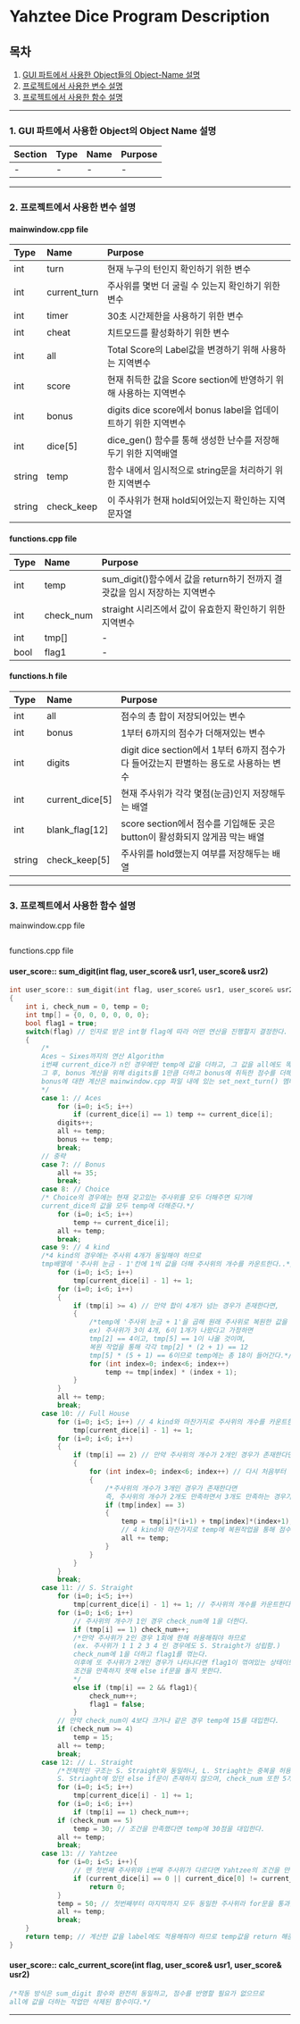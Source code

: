 # Yahztee Dice Program Description

## 목차
1. [GUI 파트에서 사용한 Object들의 Object-Name 설명](#1-gui-파트에서-사용한-object의-object-name-설명)
2. [프로젝트에서 사용한 변수 설명](#2-프로젝트에서-사용한-변수-설명)
3. [프로젝트에서 사용한 함수 설명](#3-프로젝트에서-사용한-함수-설명)
---
### 1. GUI 파트에서 사용한 Object의 Object Name 설명
| Section | Type | Name | Purpose |
|:---|:---|:---|:---|
| - | - | - | - |
---
### 2. 프로젝트에서 사용한 변수 설명
#### mainwindow.cpp file
| Type | Name | Purpose |
|:---|:---|:---|
| int | turn | 현재 누구의 턴인지 확인하기 위한 변수 |
| int | current_turn | 주사위를 몇번 더 굴릴 수 있는지 확인하기 위한 변수 |
| int | timer | 30초 시간제한을 사용하기 위한 변수 |
| int | cheat | 치트모드를 활성화하기 위한 변수 |
| int | all | Total Score의 Label값을 변경하기 위해 사용하는 지역변수 |
| int | score | 현재 취득한 값을 Score section에 반영하기 위해 사용하는 지역변수 |
| int | bonus | digits dice score에서 bonus label을 업데이트하기 위한 지역변수 |
| int | dice[5] | dice_gen() 함수를 통해 생성한 난수를 저장해두기 위한 지역배열 |
| string | temp | 함수 내에서 임시적으로 string문을 처리하기 위한 지역변수 |
| string | check_keep | 이 주사위가 현재 hold되어있는지 확인하는 지역 문자열 |
#### functions.cpp file
| Type | Name | Purpose |
|:---|:---|:---|
| int | temp | sum_digit()함수에서 값을 return하기 전까지 결괏값을 임시 저장하는 지역변수 |
| int | check_num | straight 시리즈에서 값이 유효한지 확인하기 위한 지역변수 |
| int | tmp[] | - |
| bool | flag1 | - |
#### functions.h file
| Type | Name | Purpose |
|:---|:---|:---|
| int | all | 점수의 총 합이 저장되어있는 변수 |
| int | bonus | 1부터 6까지의 점수가 더해져있는 변수 |
| int | digits | digit dice section에서 1부터 6까지 점수가 다 들어갔는지 판별하는 용도로 사용하는 변수 |
| int | current_dice[5] | 현재 주사위가 각각 몇점(눈금)인지 저장해두는 배열 |
| int | blank_flag[12] | score section에서 점수를 기입해둔 곳은 button이 활성화되지 않게끔 막는 배열 |
| string | check_keep[5] | 주사위를 hold했는지 여부를 저장해두는 배열 |
---
### 3. 프로젝트에서 사용한 함수 설명
mainwindow.cpp file
```c++
``` 
functions.cpp file
#### user_score:: sum_digit(int flag, user_score& usr1, user_score& usr2)
```c++
int user_score:: sum_digit(int flag, user_score& usr1, user_score& usr2)
{
    int i, check_num = 0, temp = 0;
    int tmp[] = {0, 0, 0, 0, 0, 0};
    bool flag1 = true;
    switch(flag) // 인자로 받은 int형 flag에 따라 어떤 연산을 진행할지 결정한다.
    {
        /*
        Aces ~ Sixes까지의 연산 Algorithm
        i번째 current_dice가 n인 경우에만 temp에 값을 더하고, 그 값을 all에도 똑같이 더해준다.
        그 후, bonus 계산을 위해 digits를 1만큼 더하고 bonus에 취득한 점수를 더해준다.
        bonus에 대한 계산은 mainwindow.cpp 파일 내에 있는 set_next_turn() 멤버 함수에서 진행된다.
        */
        case 1: // Aces
            for (i=0; i<5; i++)
                if (current_dice[i] == 1) temp += current_dice[i];
            digits++;
            all += temp;
            bonus += temp;
            break;
        // 중략
        case 7: // Bonus
            all += 35;
            break;
        case 8: // Choice
        /* Choice의 경우에는 현재 갖고있는 주사위를 모두 더해주면 되기에 
        current_dice의 값을 모두 temp에 더해준다.*/
            for (i=0; i<5; i++)
                temp += current_dice[i]; 
            all += temp;
            break;
        case 9: // 4 kind
        /*4 kind의 경우에는 주사위 4개가 동일해야 하므로 
        tmp배열에 '주사위 눈금 - 1'칸에 1씩 값을 더해 주사위의 개수를 카운트한다..*/
            for (i=0; i<5; i++)
                tmp[current_dice[i] - 1] += 1;
            for (i=0; i<6; i++)
            {
                if (tmp[i] >= 4) // 만약 합이 4개가 넘는 경우가 존재한다면,
                {
                    /*temp에 '주사위 눈금 + 1'을 곱해 원래 주사위로 복원한 값을 더해준다
                    ex) 주사위가 3이 4개, 6이 1개가 나왔다고 가정하면
                    tmp[2] == 4이고, tmp[5] == 1이 나올 것이며,
                    복원 작업을 통해 각각 tmp[2] * (2 + 1) == 12
                    tmp[5] * (5 + 1) == 6이므로 temp에는 총 18이 들어간다.*/
                    for (int index=0; index<6; index++)
                        temp += tmp[index] * (index + 1);
                }
            }
            all += temp;
            break;
        case 10: // Full House
            for (i=0; i<5; i++) // 4 kind와 마찬가지로 주사위의 개수를 카운트한다.
                tmp[current_dice[i] - 1] += 1;
            for (i=0; i<6; i++)
            {
                if (tmp[i] == 2) // 만약 주사위의 개수가 2개인 경우가 존재한다면,
                {
                    for (int index=0; index<6; index++) // 다시 처음부터 for문을 돌린다
                    {
                        /*주사위의 개수가 3개인 경우가 존재한다면
                        즉, 주사위의 개수가 2개도 만족하면서 3개도 만족하는 경우가 존재한다면,*/
                        if (tmp[index] == 3)
                        {
                            temp = tmp[i]*(i+1) + tmp[index]*(index+1);
                            // 4 kind와 마찬가지로 temp에 복원작업을 통해 점수를 기입한다.
                            all += temp;
                        }
                    }
                }
            }
            break;
        case 11: // S. Straight
            for (i=0; i<5; i++)
                tmp[current_dice[i] - 1] += 1; // 주사위의 개수를 카운트한다.
            for (i=0; i<6; i++)
                // 주사위의 개수가 1인 경우 check_num에 1을 더한다.
                if (tmp[i] == 1) check_num++;
                /*만약 주사위가 2인 경우 1회에 한해 허용해줘야 하므로
                (ex. 주사위가 1 1 2 3 4 인 경우에도 S. Straight가 성립함.)
                check_num에 1을 더하고 flag1를 꺾는다.
                이후에 또 주사위가 2개인 경우가 나타나다면 flag1이 꺾여있는 상태이므로
                조건을 만족하지 못해 else if문을 돌지 못한다.
                */
                else if (tmp[i] == 2 && flag1){
                    check_num++;
                    flag1 = false;
                }
            // 만약 check_num이 4보다 크거나 같은 경우 temp에 15를 대입한다.
            if (check_num >= 4)
                temp = 15;
            all += temp;
            break;
        case 12: // L. Straight
            /*전체적인 구조는 S. Straight와 동일하나, L. Striaght는 중복을 허용하지 않으므로
            S. Striaght에 있던 else if문이 존재하지 않으며, check_num 또한 5개로 고정된다.*/
            for (i=0; i<5; i++)
                tmp[current_dice[i] - 1] += 1;
            for (i=0; i<6; i++)
                if (tmp[i] == 1) check_num++;
            if (check_num == 5)
                temp = 30; // 조건을 만족했다면 temp에 30점을 대입한다.
            all += temp;
            break;
        case 13: // Yahtzee
            for (i=0; i<5; i++){
                // 맨 첫번째 주사위와 i번째 주사위가 다르다면 Yahtzee의 조건을 만족하지 못하므로 0을 return한다.
                if (current_dice[i] == 0 || current_dice[0] != current_dice[i])
                    return 0;
            }
            temp = 50; // 첫번째부터 마지막까지 모두 동일한 주사위라 for문을 통과했다면 temp에 50을 대입한다.
            all += temp;
            break;
    }
    return temp; // 계산한 값을 label에도 적용해줘야 하므로 temp값을 return 해준다.
}
``` 
#### user_score:: calc_current_score(int flag, user_score& usr1, user_score& usr2)
```c++
/*작동 방식은 sum_digit 함수와 완전히 동일하고, 점수를 반영할 필요가 없으므로
all에 값을 더하는 작업만 삭제된 함수이다.*/
``` 
---
